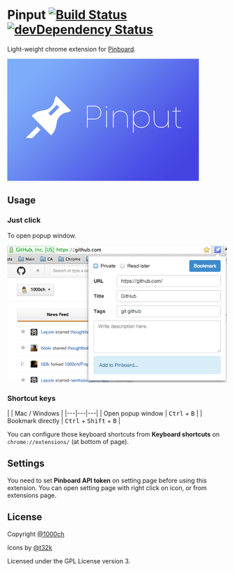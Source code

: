 # Pinput [![Build Status](https://travis-ci.org/1000ch/pinput.svg?branch=master)](https://travis-ci.org/1000ch/pinput) [![devDependency Status](https://david-dm.org/1000ch/pinput/dev-status.svg)](https://david-dm.org/1000ch/pinput#info=devDependencies)

Light-weight chrome extension for [Pinboard](http://pinboard.in/).

![](assets/tile.png)

## Usage

### Just click

To open popup window.

![Screen Shot](screenshot/pinput.png)

### Shortcut keys

| | Mac / Windows |
|---|---|---|
| Open popup window | <kbd>Ctrl</kbd> + <kbd>B</kbd> |
| Bookmark directly | <kbd>Ctrl</kbd> + <kbd>Shift</kbd> + <kbd>B</kbd> |

You can configure those keyboard shortcuts from **Keyboard shortcuts** on `chrome://extensions/` (at bottom of page).

## Settings

You need to set **Pinboard API token** on setting page before using this extension. You can open setting page with right click on icon, or from extensions page.

## License

Copyright [@1000ch](https://github.com/1000ch)

Icons by [@t32k](https://github.com/t32k)

Licensed under the GPL License version 3.
